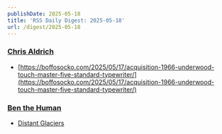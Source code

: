 ```yaml
---
publishDate: 2025-05-18
title: 'RSS Daily Digest: 2025-05-18'
url: /digest/2025-05-18
---
```


### [Chris Aldrich](https://boffosocko.com/)

  * [https://boffosocko.com/2025/05/17/acquisition-1966-underwood-touch-master-five-standard-typewriter/](https://boffosocko.com/2025/05/17/acquisition-1966-underwood-touch-master-five-standard-typewriter/)
  
### [Ben the Human](https://benthehuman.com/)

  * [Distant Glaciers](https://benthehuman.com/distant-glaciers/)
  
